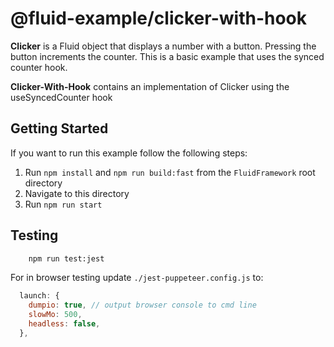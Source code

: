 # @fluid-example/clicker-with-hook

**Clicker** is a Fluid object that displays a number with a button. Pressing the button
increments the counter. This is a basic example that uses the synced counter hook.

**Clicker-With-Hook** contains an implementation of Clicker using the useSyncedCounter hook

## Getting Started

If you want to run this example follow the following steps:

1. Run `npm install` and `npm run build:fast` from the `FluidFramework` root directory
2. Navigate to this directory
3. Run `npm run start`

## Testing

```bash
    npm run test:jest
```

For in browser testing update `./jest-puppeteer.config.js` to:

```javascript
  launch: {
    dumpio: true, // output browser console to cmd line
    slowMo: 500,
    headless: false,
  },
```
